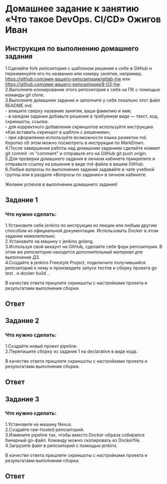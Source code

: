# Домашнее задание к занятию «Что такое DevOps. СI/СD» Ожигов Иван
## Инструкция по выполнению домашнего задания

 1.Сделайте fork репозитория c шаблоном решения к себе в GitHub и переименуйте его по названию или номеру занятия, например, https://github.com/имя-вашего-репозитория/gitlab-hw или https://github.com/имя-вашего-репозитория/8-03-hw.  
 2.Выполните клонирование этого репозитория к себе на ПК с помощью команды git clone.  
 3.Выполните домашнее задание и заполните у себя локально этот файл README.md:  
    - впишите сверху название занятия, ваши фамилию и имя;  
    - в каждом задании добавьте решение в требуемом виде — текст, код, скриншоты, ссылка.  
    - для корректного добавления скриншотов используйте инструкцию «Как вставить скриншот в шаблон с решением»;  
    - при оформлении используйте возможности языка разметки md. Коротко об этом можно посмотреть в инструкции по MarkDown.  
 4.После завершения работы над домашним заданием сделайте коммит git commit -m "comment" и отправьте его на GitHub git push origin.  
 5.Для проверки домашнего задания в личном кабинете прикрепите и отправьте ссылку на решение в виде md-файла в вашем GitHub.  
 6.Любые вопросы по выполнению заданий задавайте в чате учебной группы или в разделе «Вопросы по заданию» в личном кабинете.  

 Желаем успехов в выполнении домашнего задания!
 
## Задание 1

### Что нужно сделать:

 1.Установите себе jenkins по инструкции из лекции или любым другим способом из официальной документации. Использовать Docker в этом задании нежелательно.  
 2.Установите на машину с jenkins golang.  
 3.Используя свой аккаунт на GitHub, сделайте себе форк репозитория. В этом же репозитории находится дополнительный материал для выполнения ДЗ.  
 4.Создайте в jenkins Freestyle Project, подключите получившийся репозиторий к нему и произведите запуск тестов и сборку проекта go test . и docker build ..

 В качестве ответа пришлите скриншоты с настройками проекта и результатами выполнения сборки.

## Ответ

## Задание 2

### Что нужно сделать:

 1.Создайте новый проект pipeline.  
 2.Перепишите сборку из задания 1 на declarative в виде кода.

 В качестве ответа пришлите скриншоты с настройками проекта и результатами выполнения сборки.

## Ответ

## Задание 3

### Что нужно сделать:

 1.Установите на машину Nexus.  
 2.Создайте raw-hosted репозиторий.  
 3.Измените pipeline так, чтобы вместо Docker-образа собирался бинарный go-файл. Команду можно скопировать из Dockerfile.  
 4.Загрузите файл в репозиторий с помощью jenkins.

 В качестве ответа пришлите скриншоты с настройками проекта и результатами выполнения сборки.

## Ответ
